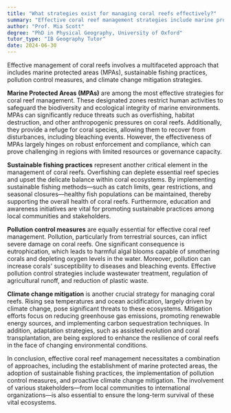 ```yaml
---
title: "What strategies exist for managing coral reefs effectively?"
summary: "Effective coral reef management strategies include marine protected areas, sustainable fishing practices, and pollution control measures."
author: "Prof. Mia Scott"
degree: "PhD in Physical Geography, University of Oxford"
tutor_type: "IB Geography Tutor"
date: 2024-06-30
---
```


Effective management of coral reefs involves a multifaceted approach that includes marine protected areas (MPAs), sustainable fishing practices, pollution control measures, and climate change mitigation strategies.

**Marine Protected Areas (MPAs)** are among the most effective strategies for coral reef management. These designated zones restrict human activities to safeguard the biodiversity and ecological integrity of marine environments. MPAs can significantly reduce threats such as overfishing, habitat destruction, and other anthropogenic pressures on coral reefs. Additionally, they provide a refuge for coral species, allowing them to recover from disturbances, including bleaching events. However, the effectiveness of MPAs largely hinges on robust enforcement and compliance, which can prove challenging in regions with limited resources or governance capacity.

**Sustainable fishing practices** represent another critical element in the management of coral reefs. Overfishing can deplete essential reef species and upset the delicate balance within coral ecosystems. By implementing sustainable fishing methods—such as catch limits, gear restrictions, and seasonal closures—healthy fish populations can be maintained, thereby supporting the overall health of coral reefs. Furthermore, education and awareness initiatives are vital for promoting sustainable practices among local communities and stakeholders.

**Pollution control measures** are equally essential for effective coral reef management. Pollution, particularly from terrestrial sources, can inflict severe damage on coral reefs. One significant consequence is eutrophication, which leads to harmful algal blooms capable of smothering corals and depleting oxygen levels in the water. Moreover, pollution can increase corals' susceptibility to diseases and bleaching events. Effective pollution control strategies include wastewater treatment, regulation of agricultural runoff, and reduction of plastic waste.

**Climate change mitigation** is another crucial strategy for managing coral reefs. Rising sea temperatures and ocean acidification, largely driven by climate change, pose significant threats to these ecosystems. Mitigation efforts focus on reducing greenhouse gas emissions, promoting renewable energy sources, and implementing carbon sequestration techniques. In addition, adaptation strategies, such as assisted evolution and coral transplantation, are being explored to enhance the resilience of coral reefs in the face of changing environmental conditions.

In conclusion, effective coral reef management necessitates a combination of approaches, including the establishment of marine protected areas, the adoption of sustainable fishing practices, the implementation of pollution control measures, and proactive climate change mitigation. The involvement of various stakeholders—from local communities to international organizations—is also essential to ensure the long-term survival of these vital ecosystems.
    